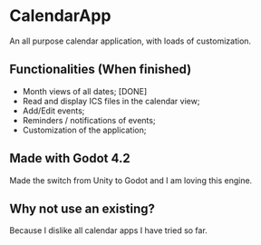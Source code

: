 # CalendarApp

An all purpose calendar application, with loads of customization.

## Functionalities (When finished)

- Month views of all dates; [DONE]
- Read and display ICS files in the calendar view;
- Add/Edit events;
- Reminders / notifications of events;
- Customization of the application;
 
## Made with Godot 4.2 
Made the switch from Unity to Godot and I am loving this engine.

## Why not use an existing?

Because I dislike all calendar apps I have tried so far.
